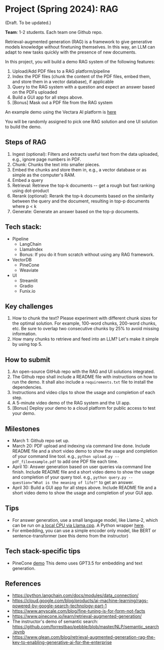 # Project (Spring 2024): RAG

(Draft. To be updated.)

**Team**: 1-2 students. Each team one Github repo. 

Retrieval-augmented generation (RAG) is a framework to give generative models knowledge without finetuning themselves. In this way, an LLM can adapt to new tasks quickly with the presence of new documents. 

In this project, you will build a demo RAG system of the following features: 
1. Upload/Add PDF files to a RAG platform/pipeline
2. Index the PDF files (chunk the content of the PDF files, embed them, and store them in a vector database), if applicable 
3. Query to the RAG system with a question and expect an answer based on the PDFs uploaded
4. Build a GUI app for all steps above. 
5. [Bonus] Mask out a PDF file from the RAG system

An example demo using the Vectara AI platform is [here](https://github.com/forrestbao/vectara-python-cli)

You will be randomly assigned to pick one RAG solution and one UI solution to build the demo. 

## Steps of RAG
1. Ingest (optional): Filters and extracts useful text from the data uploaded, e.g., ignore page numbers in PDF. 
2. Chunk: Chunks the text into smaller pieces.
3. Embed the chunks and store them in, e.g., a vector database or as simple as the computer's RAM. 
4. Embed a query 
5. Retrieval: Retrieve the top-k documents -- get a rough but fast ranking using dot-product
6. Rerank (optional): Rerank the top-k documents based on the similarity between the query and the document, resulting in top-p documents where p < k
7. Generate: Generate an answer based on the top-p documents.

## Tech stack: 
* Pipeline
    * LangChain
    * LlamaIndex
    * Bonus: If you do it from scratch without using any RAG framework. 
* VectorDB 
    * PineCone
    * Weaviate
* UI 
    * Streamlit
    * Gradio
    * Funix.io

## Key challenges
1. How to chunk the text? Please experiment with different chunk sizes for the optimal solution. For example, 100-word chunks, 200-word chunks, etc. Be sure to overlap two consecutive chunks by 25% to avoid missing information.
2. How many chunks to retrieve and feed into an LLM? Let's make it simple by using top 5. 

## How to submit
1. An open-source GitHub repo with the RAG and UI solutions integrated. 
2. The Github repo shall include a README file with instructions on how to run the demo. It shall also include a `requirements.txt` file to install the dependencies.
3. Instructions and video clips to show the usage and completion of each step.
4. A 5-minute video demo of the RAG system and the UI app.
5. [Bonus] Deploy your demo to a cloud platform for public access to test your demo. 

## Milestones
* March 1: Github repo set up. 
* March 20: PDF upload and indexing via command line done. Include README file and a short video demo to show the usage and completion of your command line tool. e.g., `python upload.py --pdf_file=example.pdf` to add one PDF file each time. 
* April 10: Answer generation based on user queries via command line finish. Include README file and a short video demo to show the usage and completion of your query tool. e.g., `python query.py --question="What is the meaning of life?"` to get an answer.
* April 30: Build a GUI app for all steps above. Include README file and a short video demo to show the usage and completion of your GUI app.

## Tips
* For answer generation, use a small language model, like Llama-2, which can be run on [a local CPU via Llama.cpp](https://github.com/ggerganov/llama.cpp). A Python wrapper [here](https://github.com/abetlen/llama-cpp-python).
* For embedding, you can use a simple encoder only model, like BERT or sentence-transformer (see this demo from the instructor)

## Tech stack-specific tips
* PineCone [demo](https://github.com/pinecone-io/examples/blob/master/learn/generation/langchain/handbook/05-langchain-retrieval-augmentation.ipynb) This demo uses GPT3.5 for embedding and text generation. 

## References
* https://python.langchain.com/docs/modules/data_connection/
* https://cloud.google.com/blog/products/ai-machine-learning/rags-powered-by-google-search-technology-part-1
* https://www.anyscale.com/blog/fine-tuning-is-for-form-not-facts 
* https://www.pinecone.io/learn/retrieval-augmented-generation/
* The instructor's demo of semantic search: https://github.com/forrestbao/pebble/blob/master/NLP/semantic_search.ipynb
* https://www.glean.com/blog/retrieval-augmented-generation-rag-the-key-to-enabling-generative-ai-for-the-enterprise